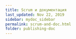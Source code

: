 ```yaml
---
title: Scrum и документация
last_updated: Nov 22, 2019
sidebar: mydoc_sidebar
permalink: scrum-and-doc.html
folder: publishing-doc
---
```

